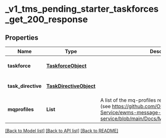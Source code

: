 # _v1_tms_pending_starter_taskforces_get_200_response
## Properties

| Name | Type | Description | Notes |
|------------ | ------------- | ------------- | -------------|
| **taskforce** | [**TaskforceObject**](TaskforceObject.md) |  | [optional] [default to null] |
| **task\_directive** | [**TaskDirectiveObject**](TaskDirectiveObject.md) |  | [optional] [default to null] |
| **mqprofiles** | **List** | A list of the mq-profiles relevant for this taskforce (see https://github.com/Observation-Management-Service/ewms-message-queue-service/blob/main/Docs/Models/MQProfileObject.md). | [optional] [default to null] |

[[Back to Model list]](../README.md#documentation-for-models) [[Back to API list]](../README.md#documentation-for-api-endpoints) [[Back to README]](../README.md)


